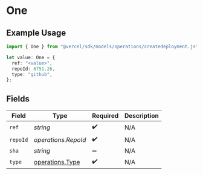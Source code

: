# One

## Example Usage

```typescript
import { One } from "@vercel/sdk/models/operations/createdeployment.js";

let value: One = {
  ref: "<value>",
  repoId: 6751.26,
  type: "github",
};
```

## Fields

| Field                                              | Type                                               | Required                                           | Description                                        |
| -------------------------------------------------- | -------------------------------------------------- | -------------------------------------------------- | -------------------------------------------------- |
| `ref`                                              | *string*                                           | :heavy_check_mark:                                 | N/A                                                |
| `repoId`                                           | *operations.RepoId*                                | :heavy_check_mark:                                 | N/A                                                |
| `sha`                                              | *string*                                           | :heavy_minus_sign:                                 | N/A                                                |
| `type`                                             | [operations.Type](../../models/operations/type.md) | :heavy_check_mark:                                 | N/A                                                |